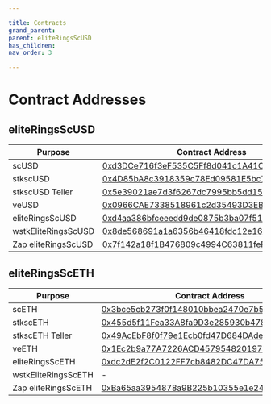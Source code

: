 ```yaml
---

title: Contracts
grand_parent:
parent: eliteRingsScUSD
has_children:
nav_order: 3

---
```


# Contract Addresses

## eliteRingsScUSD

Purpose                | Contract Address
---------------------- | --------------------------------------------------------------------------------------------------------------------
scUSD                  | [0xd3DCe716f3eF535C5Ff8d041c1A41C3bd89b97aE](https://sonicscan.org/token/0xd3DCe716f3eF535C5Ff8d041c1A41C3bd89b97aE)
stkscUSD               | [0x4D85bA8c3918359c78Ed09581E5bc7578ba932ba](https://sonicscan.org/token/0x4D85bA8c3918359c78Ed09581E5bc7578ba932ba)
stkscUSD Teller        | [0x5e39021ae7d3f6267dc7995bb5dd15669060dae0](https://sonicscan.org//address/0x5e39021ae7d3f6267dc7995bb5dd15669060dae0)
veUSD                  | [0x0966CAE7338518961c2d35493D3EB481A75bb86B](https://sonicscan.org/token/0x0966CAE7338518961c2d35493D3EB481A75bb86B)
eliteRingsScUSD        | [0xd4aa386bfceeedd9de0875b3ba07f51808592e22](https://sonicscan.org/token/0xd4aa386bfceeedd9de0875b3ba07f51808592e22)
wstkEliteRingsScUSD    | [0x8de568691a1a6356b46418fdc12e1694a1ba1e22](https://sonicscan.org/token/0x8de568691a1a6356b46418fdc12e1694a1ba1e22)
Zap eliteRingsScUSD    | [0x7f142a18f1B476809c4994C63811feF4afD14134](https://sonicscan.org//address/0x7f142a18f1B476809c4994C63811feF4afD14134)



## eliteRingsScETH

Purpose                | Contract Address
---------------------- | --------------------------------------------------------------------------------------------------------------------
scETH                  | [0x3bce5cb273f0f148010bbea2470e7b5df84c7812](https://sonicscan.org/token/0x3bce5cb273f0f148010bbea2470e7b5df84c7812)
stkscETH               | [0x455d5f11Fea33A8fa9D3e285930b478B6bF85265](https://sonicscan.org/token/0x455d5f11Fea33A8fa9D3e285930b478B6bF85265)
stkscETH Teller        | [0x49AcEbF8f0f79e1Ecb0fd47D684DAdec81cc6562](https://sonicscan.org//address/0x49AcEbF8f0f79e1Ecb0fd47D684DAdec81cc6562)
veETH                  | [0x1Ec2b9a77A7226ACD457954820197F89B3E3a578](https://sonicscan.org/token/0x1Ec2b9a77A7226ACD457954820197F89B3E3a578)
eliteRingsScETH        | [0xdc2dE2f2C0122FF7cb8482DC47DA75a6a5D1A88B](https://sonicscan.org/token/0xdc2dE2f2C0122FF7cb8482DC47DA75a6a5D1A88B)
wstkEliteRingsScETH    | -
Zap eliteRingsScETH    | [0xBa65aa3954878a9B225b10355e1e24Cc4dD10692](https://sonicscan.org//address/0xBa65aa3954878a9B225b10355e1e24Cc4dD10692)

